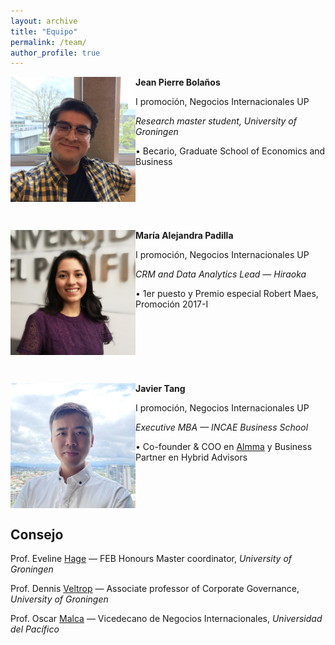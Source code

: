 ```yaml
---
layout: archive
title: "Equipo"
permalink: /team/
author_profile: true
---
```




<img src="/images/jpBolanos2_2023.JPG" align="left" width="200px"/>

**Jean Pierre Bolaños**

I promoción, Negocios Internacionales UP

*Research master student, University of Groningen*

• Becario, Graduate School of Economics and Business

<br clear="left"/>

&nbsp;
&nbsp;

<img src="/images/mariaAlejandraPadilla2023.jpg" align="left" width="200px"/>

**María Alejandra Padilla**

I promoción, Negocios Internacionales UP

*CRM and Data Analytics Lead — Hiraoka*

• 1er puesto y Premio especial Robert Maes, Promoción 2017-I

<br clear="left"/>

&nbsp;
&nbsp;

<img src="/images/javierTang2_2023.jpg" align="left" width="200px"/>

**Javier Tang**

I promoción, Negocios Internacionales UP

*Executive MBA — INCAE Business School*

• Co-founder & COO en [Almma](https://almma.pe/) y Business Partner en Hybrid Advisors

<br clear="left"/>


## Consejo

Prof. Eveline [Hage](https://www.rug.nl/staff/m.l.hage/) — FEB Honours Master coordinator, *University of Groningen*

Prof. Dennis [Veltrop](https://www.rug.nl/staff/d.veltrop/) — Associate professor of Corporate Governance, *University of Groningen*

Prof. Oscar [Malca](https://www.up.edu.pe/Paginas/perfil-autoridad.aspx?idd=000007335) — Vicedecano de Negocios Internacionales, *Universidad del Pacífico*




